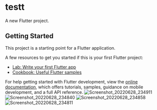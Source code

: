 # testt

A new Flutter project.

## Getting Started

This project is a starting point for a Flutter application.

A few resources to get you started if this is your first Flutter project:

- [Lab: Write your first Flutter app](https://docs.flutter.dev/get-started/codelab)
- [Cookbook: Useful Flutter samples](https://docs.flutter.dev/cookbook)

For help getting started with Flutter development, view the
[online documentation](https://docs.flutter.dev/), which offers tutorials,
samples, guidance on mobile development, and a full API reference.
![Screenshot_20220628_234911](https://user-images.githubusercontent.com/102209955/176306401-db30b7fb-ccf0-4315-8ade-6c5243d336d0.png)
![Screenshot_20220628_234840](https://user-images.githubusercontent.com/102209955/176306419-1f4d72a9-fb87-4ff0-a83a-1f97f275ada1.png)
![Screenshot_20220628_234858](https://user-images.githubusercontent.com/102209955/176306422-23326b0b-3683-4951-b099-4dfc46f597a8.png)
![Screenshot_20220628_234811](https://user-images.githubusercontent.com/102209955/176306439-91e4c655-8f27-494e-9f05-335e767b555c.png)

